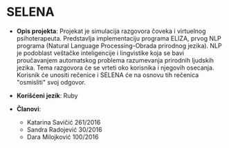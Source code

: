 # SELENA

- **Opis projekta**:
Projekat je simulacija razgovora čoveka i virtuelnog psihoterapeuta. Predstavlja implementaciju programa ELIZA, prvog NLP programa (Natural Language Processing-Obrada prirodnog jezika). NLP je podoblast veštačke inteligencije i lingvistike koja se bavi proučavanjem automatskog problema razumevanja prirodnih ljudskih jezika. Tema razgovora će se vrteti oko korisnika i njegovih osecanja. Korisnik će unositi rečenice i SELENA će na osnovu tih rečenica "osmisliti" svoj odgovor. 

- **Korišćeni jezik**: 
Ruby

- **Članovi**:
	- Katarina Savičić 261/2016
	- Sandra Radojević 30/2016
	- Dara Milojković 100/2016
